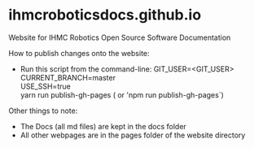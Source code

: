 # ihmcroboticsdocs.github.io
Website for IHMC Robotics Open Source Software Documentation

How to publish changes onto the website:
- Run this script from the command-line:
  GIT_USER=<GIT_USER> \
  CURRENT_BRANCH=master \
  USE_SSH=true \
  yarn run publish-gh-pages ( or 'npm run publish-gh-pages`)
  
Other things to note:
- The Docs (all md files) are kept in the docs folder
- All other webpages are in the pages folder of the website directory
